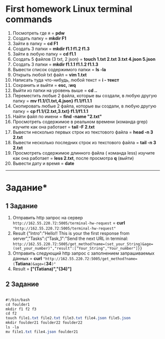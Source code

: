 # **First homework Linux terminal commands**
1. Посмотреть где я = **pdw**
2. Создать папку = **mkdir F1**
3. Зайти в папку = **cd F1**
4. Создать 3 папки = **mkdir f1.1 f1.2 f1.3**
5. Зайти в любую папку = **cd f1.1**
6. Создать 5 файлов (3 txt, 2 json) =  **touch 1.txt 2.txt 3.txt 4.json 5.json**
7. Создать 3 папки = **mkdir f1.1.1 f1.1.2 f1.1.3**
8. Вывести список содержимого папки = **ls -la**
9. Открыть любой txt файл = **vim 1.txt**
10. Написать туда что-нибудь, любой текст = **i - текст**
11. Сохранить и выйти = **esc, :wq**
12. Выйти из папки на уровень выше = **cd ..**
13. Переместить любые 2 файла, которые вы создали, в любую другую папку = **mv f1.1/{1.txt,4.json} f1.1/f1.1.1**
14. Скопировать любые 2 файла, которые вы создали, в любую другую папку = **cp f1.1/{2.txt,3.txt} f1.1/f1.1.1**
15. Найти файл по имени = **find -name "2.txt"**
16. Просмотреть содержимое в реальном времени (команда grep) изучите как она работает = **tail -F 2.txt**
17. Вывести несколько первых строк из текстового файла = **head -n 3 2.txt**
18. Вывести несколько последних строк из текстового файла = **tail -n 3 2.txt**
19. Просмотреть содержимое длинного файла ( команда less) изучите как она работает = **less 2.txt**, после просмотра **q** (выйти)
20. Вывести дату и время = **date** 

______

# Задание*

## 1 Задание

1. Отправить http запрос на сервер `http://162.55.220.72:5005/terminal-hw-request` = **curl** `"http://162.55.220.72:5005/terminal-hw-request"`
1. Result {"Intro":"Hello!! This is your the first response from server","Tasks":{"Task_1":"Send the next URL in terminal: `http://162.55.220.72:5005/get_method?name=(set_your_String)&age=(set_your_number)","result":["Your_String","Your_number"]}}`
2. Отправить следующий http запрос с заполнением запрашиваемых данных = **curl** `"http://162.55.220.72:5005/get_method?name=(`**Tatiana**`)&age=(`**34**`)"`
3. Result = **["(Tatiana)","(34)"]**

## 2 Задание

```css

#!/bin/bash
cd foulder1
mkdir f1 f2 f3
cd f2
touch file1.txt file2.txt file3.txt file4.json file5.json
mkdir foulder21 foulder22 foulder22
ls -la
mv file1.txt file4.json foulder21
```
